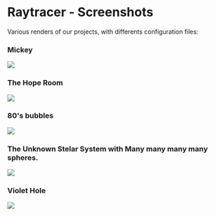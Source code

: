 # Raytracer - Screenshots

Various renders of our projects, with differents configuration files:

### Mickey
![](https://cdn.discordapp.com/attachments/1100447958031421501/1105821849587294248/image.png)

### The Hope Room
![](https://cdn.discordapp.com/attachments/1100447958031421501/1105828229664755732/image.png)

### 80's bubbles
![](https://cdn.discordapp.com/attachments/1100447958031421501/1102956576039510067/image.png)

### The Unknown Stelar System with Many many many many spheres.
![](https://cdn.discordapp.com/attachments/1100447958031421501/1105836950713274469/image.png)

### Violet Hole
![](https://cdn.discordapp.com/attachments/1100447958031421501/1105838382388625519/image.png)
